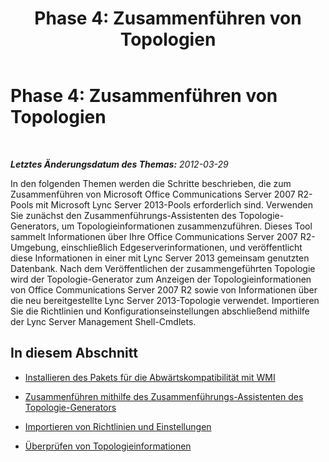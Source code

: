 ﻿---
title: 'Phase 4: Zusammenführen von Topologien'
TOCTitle: 'Phase 4: Zusammenführen von Topologien'
ms:assetid: 81eb5bb2-1fd7-4611-a2aa-eb2393c8abc9
ms:mtpsurl: https://technet.microsoft.com/de-de/library/JJ205044(v=OCS.15)
ms:contentKeyID: 49294585
ms.date: 05/19/2016
mtps_version: v=OCS.15
ms.translationtype: HT
---

# Phase 4: Zusammenführen von Topologien

 

_**Letztes Änderungsdatum des Themas:** 2012-03-29_

In den folgenden Themen werden die Schritte beschrieben, die zum Zusammenführen von Microsoft Office Communications Server 2007 R2-Pools mit Microsoft Lync Server 2013-Pools erforderlich sind. Verwenden Sie zunächst den Zusammenführungs-Assistenten des Topologie-Generators, um Topologieinformationen zusammenzuführen. Dieses Tool sammelt Informationen über Ihre Office Communications Server 2007 R2-Umgebung, einschließlich Edgeserverinformationen, und veröffentlicht diese Informationen in einer mit Lync Server 2013 gemeinsam genutzten Datenbank. Nach dem Veröffentlichen der zusammengeführten Topologie wird der Topologie-Generator zum Anzeigen der Topologieinformationen von Office Communications Server 2007 R2 sowie von Informationen über die neu bereitgestellte Lync Server 2013-Topologie verwendet. Importieren Sie die Richtlinien und Konfigurationseinstellungen abschließend mithilfe der Lync Server Management Shell-Cmdlets.

## In diesem Abschnitt

  - [Installieren des Pakets für die Abwärtskompatibilität mit WMI](install-wmi-backward-compatibility-package.md)

  - [Zusammenführen mithilfe des Zusammenführungs-Assistenten des Topologie-Generators](merge-using-topology-builder-merge-wizard.md)

  - [Importieren von Richtlinien und Einstellungen](import-policies-and-settings.md)

  - [Überprüfen von Topologieinformationen](verify-topology-information.md)

